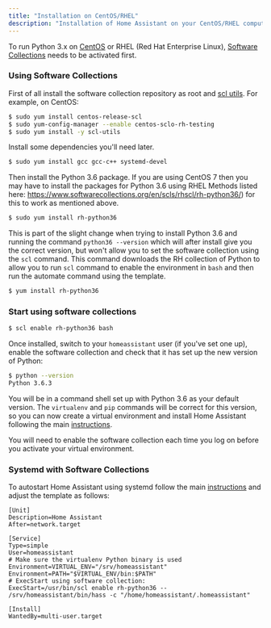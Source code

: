 ```yaml
---
title: "Installation on CentOS/RHEL"
description: "Installation of Home Assistant on your CentOS/RHEL computer."
---
```


To run Python 3.x on [CentOS](https://www.centos.org/) or RHEL (Red Hat Enterprise Linux), [Software Collections](https://www.softwarecollections.org/en/scls/rhscl/rh-python36/) needs to be activated first.

### Using Software Collections

First of all install the software collection repository as root and [scl utils](https://access.redhat.com/documentation/en-US/Red_Hat_Developer_Toolset/1/html-single/Software_Collections_Guide/). For example, on CentOS:

```bash
$ sudo yum install centos-release-scl
$ sudo yum-config-manager --enable centos-sclo-rh-testing
$ sudo yum install -y scl-utils
```

Install some dependencies you'll need later.

```bash
$ sudo yum install gcc gcc-c++ systemd-devel
```

Then install the Python 3.6 package. If you are using CentOS 7 then you may have to install the packages for Python 3.6 using RHEL Methods listed here: https://www.softwarecollections.org/en/scls/rhscl/rh-python36/) for this to work as mentioned above.

```bash
$ sudo yum install rh-python36
```

This is part of the slight change when trying to install Python 3.6 and running the command `python36 --version` which will after install give you the correct version, but won't allow you to set the software collection using the `scl` command. This command downloads the RH collection of Python to allow you to run `scl` command to enable the environment in `bash` and then run the automate command using the template.

```bash
$ yum install rh-python36
```

### Start using software collections

```bash
$ scl enable rh-python36 bash
```

Once installed, switch to your `homeassistant` user (if you've set one up), enable the software collection and check that it has set up the new version of Python:

```bash
$ python --version
Python 3.6.3
```

You will be in a command shell set up with Python 3.6 as your default version. The `virtualenv` and `pip` commands will be correct for this version, so you can now create a virtual environment and install Home Assistant following the main [instructions](/docs/installation/virtualenv/#step-4-set-up-the-virtualenv).

You will need to enable the software collection each time you log on before you activate your virtual environment.

### Systemd with Software Collections

To autostart Home Assistant using systemd follow the main [instructions](/docs/autostart/systemd/) and adjust the template as follows:

```
[Unit]
Description=Home Assistant
After=network.target

[Service]
Type=simple
User=homeassistant
# Make sure the virtualenv Python binary is used
Environment=VIRTUAL_ENV="/srv/homeassistant"
Environment=PATH="$VIRTUAL_ENV/bin:$PATH"
# ExecStart using software collection:
ExecStart=/usr/bin/scl enable rh-python36 -- /srv/homeassistant/bin/hass -c "/home/homeassistant/.homeassistant"

[Install]
WantedBy=multi-user.target
```
